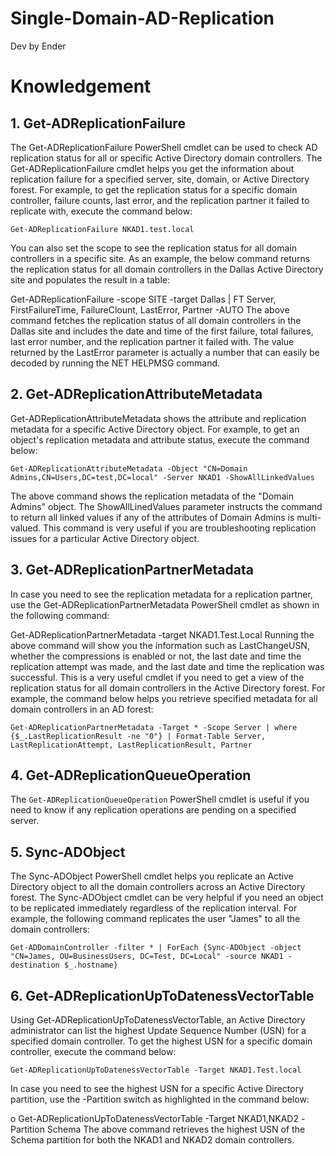# Single-Domain-AD-Replication
Dev by Ender

# Knowledgement 

## 1. Get-ADReplicationFailure

The Get-ADReplicationFailure PowerShell cmdlet can be used to check AD replication status for all or specific Active Directory domain controllers. The Get-ADReplicationFailure cmdlet helps you get the information about replication failure for a specified server, site, domain, or Active Directory forest. For example, to get the replication status for a specific domain controller, failure counts, last error, and the replication partner it failed to replicate with, execute the command below:

`Get-ADReplicationFailure NKAD1.test.local`

You can also set the scope to see the replication status for all domain controllers in a specific site. As an example, the below command returns the replication status for all domain controllers in the Dallas Active Directory site and populates the result in a table:

Get-ADReplicationFailure -scope SITE -target Dallas | FT Server, FirstFailureTime, FailureClount, LastError, Partner -AUTO
The above command fetches the replication status of all domain controllers in the Dallas site and includes the date and time of the first failure, total failures, last error number, and the replication partner it failed with. The value returned by the LastError parameter is actually a number that can easily be decoded by running the NET HELPMSG <Error Number> command.

## 2. Get-ADReplicationAttributeMetadata

Get-ADReplicationAttributeMetadata shows the attribute and replication metadata for a specific Active Directory object. For example, to get an object's replication metadata and attribute status, execute the command below:

`Get-ADReplicationAttributeMetadata -Object "CN=Domain Admins,CN=Users,DC=test,DC=local" -Server NKAD1 -ShowAllLinkedValues`

The above command shows the replication metadata of the "Domain Admins" object. The ShowAllLinedValues parameter instructs the command to return all linked values if any of the attributes of Domain Admins is multi-valued. This command is very useful if you are troubleshooting replication issues for a particular Active Directory object.

## 3. Get-ADReplicationPartnerMetadata

In case you need to see the replication metadata for a replication partner, use the Get-ADReplicationPartnerMetadata PowerShell cmdlet as shown in the following command:

Get-ADReplicationPartnerMetadata -target NKAD1.Test.Local
Running the above command will show you the information such as LastChangeUSN, whether the compressions is enabled or not, the last date and time the replication attempt was made, and the last date and time the replication was successful. This is a very useful cmdlet if you need to get a view of the replication status for all domain controllers in the Active Directory forest. For example, the command below helps you retrieve specified metadata for all domain controllers in an AD forest:

`Get-ADReplicationPartnerMetadata -Target * -Scope Server | where {$_.LastReplicationResult -ne "0"} | Format-Table Server, LastReplicationAttempt, LastReplicationResult, Partner `

## 4. Get-ADReplicationQueueOperation

The `Get-ADReplicationQueueOperation` PowerShell cmdlet is useful if you need to know if any replication operations are pending on a specified server.

## 5. Sync-ADObject

The Sync-ADObject PowerShell cmdlet helps you replicate an Active Directory object to all the domain controllers across an Active Directory forest. The Sync-ADObject cmdlet can be very helpful if you need an object to be replicated immediately regardless of the replication interval. For example, the following command replicates the user "James" to all the domain controllers:

`Get-ADDomainController -filter * | ForEach {Sync-ADObject -object "CN=James, OU=BusinessUsers, DC=Test, DC=Local" -source NKAD1 -destination $_.hostname}`

## 6. Get-ADReplicationUpToDatenessVectorTable

Using Get-ADReplicationUpToDatenessVectorTable, an Active Directory administrator can list the highest Update Sequence Number (USN) for a specified domain controller. To get the highest USN for a specific domain controller, execute the command below:

`Get-ADReplicationUpToDatenessVectorTable -Target NKAD1.Test.local`

In case you need to see the highest USN for a specific Active Directory partition, use the -Partition switch as highlighted in the command below:

o  Get-ADReplicationUpToDatenessVectorTable -Target NKAD1,NKAD2 -Partition Schema
The above command retrieves the highest USN of the Schema partition for both the NKAD1 and NKAD2 domain controllers.
